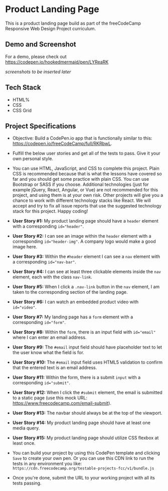 # Product Landing Page
This is a product landing page build as part of the freeCodeCamp Responsive Web Design Project curriculum.

## Demo and Screenshot
For a demo, please check out https://codepen.io/hookedmermaid/pen/LYReaRK

*screenshots to be inserted later*

## Tech Stack
- HTML%
- CSS
- CSS Grid

## Project Specifications
- Objective: Build a CodePen.io app that is functionally similar to this: https://codepen.io/freeCodeCamp/full/RKRbwL.

- Fulfill the below user stories and get all of the tests to pass. Give it your own personal style.

- You can use HTML, JavaScript, and CSS to complete this project. Plain CSS is recommended because that is what the lessons have covered so far and you should get some practice with plain CSS. You can use Bootstrap or SASS if you choose. Additional technologies (just for example jQuery, React, Angular, or Vue) are not recommended for this project, and using them is at your own risk. Other projects will give you a chance to work with different technology stacks like React. We will accept and try to fix all issue reports that use the suggested technology stack for this project. Happy coding!

- **User Story #1:** My product landing page should have a `header` element with a corresponding `id="header"`.

- **User Story #2:** I can see an image within the `header` element with a corresponding `id="header-img"`. A company logo would make a good image here.

- **User Story #3:** Within the `#header` element I can see a `nav` element with a corresponding `id="nav-bar"`.

- **User Story #4:** I can see at least three clickable elements inside the `nav` element, each with the class `nav-link`.

- **User Story #5:** When I click a `.nav-link` button in the `nav` element, I am taken to the corresponding section of the landing page.

- **User Story #6:** I can watch an embedded product video with `id="video"`.

- **User Story #7:** My landing page has a `form` element with a corresponding `id="form"`.

- **User Story #8:** Within the `form`, there is an input field with `id="email"` where I can enter an email address.

- **User Story #9:** The `#email` input field should have placeholder text to let the user know what the field is for.

- **User Story #10:** The `#email` input field uses HTML5 validation to confirm that the entered text is an email address.

- **User Story #11:** Within the form, there is a submit `input` with a corresponding `id="submit"`.

- **User Story #12:** When I click the `#submit` element, the email is submitted to a static page (use this mock URL: https://www.freecodecamp.com/email-submit).

- **User Story #13:** The navbar should always be at the top of the viewport.

- **User Story #14:** My product landing page should have at least one media query.

- **User Story #15:** My product landing page should utilize CSS flexbox at least once.

- You can build your project by using this CodePen template and clicking `Save` to create your own pen. Or you can use this CDN link to run the tests in any environment you like: `https://cdn.freecodecamp.org/testable-projects-fcc/v1/bundle.js`

- Once you're done, submit the URL to your working project with all its tests passing.



